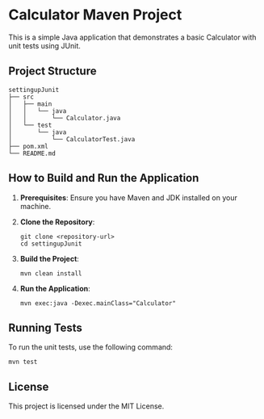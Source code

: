 # Calculator Maven Project

This is a simple Java application that demonstrates a basic Calculator with unit tests using JUnit.

## Project Structure

```
settingupJunit
├── src
│   ├── main
│   │   └── java
│   │       └── Calculator.java
│   └── test
│       └── java
│           └── CalculatorTest.java
├── pom.xml
└── README.md
```

## How to Build and Run the Application

1. **Prerequisites**: Ensure you have Maven and JDK installed on your machine.

2. **Clone the Repository**: 
   ```
   git clone <repository-url>
   cd settingupJunit
   ```

3. **Build the Project**: 
   ```
   mvn clean install
   ```

4. **Run the Application**: 
   ```
   mvn exec:java -Dexec.mainClass="Calculator"
   ```

## Running Tests

To run the unit tests, use the following command:
```
mvn test
```

## License

This project is licensed under the MIT License.
